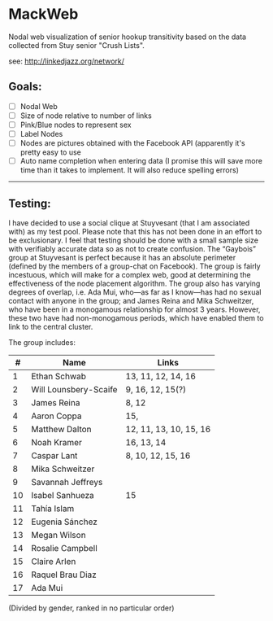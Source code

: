 MackWeb
=======

Nodal web visualization of senior hookup transitivity based on the data collected from Stuy senior "Crush Lists".

see: http://linkedjazz.org/network/

## Goals: 

- [ ] Nodal Web
- [ ] Size of node relative to number of links
- [ ] Pink/Blue nodes to represent sex
- [ ] Label Nodes
- [ ] Nodes are pictures obtained with the Facebook API (apparently it's pretty easy to use
- [ ] Auto name completion when entering data (I promise this will save more time than it takes to implement. It will also reduce spelling errors)

-------------------------------
## Testing:

I have decided to use a social clique at Stuyvesant (that I am associated with) as my test pool. Please note that this has not been done in an effort to be exclusionary. I feel that testing should be done with a small sample size with verifiably accurate data so as not to create confusion. The “Gaybois” group at Stuyvesant is perfect because it has an absolute perimeter (defined by the members of a group-chat on Facebook).  The group is fairly incestuous, which will make for a complex web, good at determining the effectiveness of the node placement algorithm. The group also has varying degrees of overlap, i.e. Ada Mui, who—as far as I know—has had no sexual contact with anyone in the group; and James Reina and Mika Schweitzer, who have been in a monogamous relationship for almost 3 years. However, these two have had non-monogamous periods, which have enabled them to link to the central cluster.
 
The group includes:

| # | Name | Links |
----|------|-------|
1  |Ethan Schwab | 13, 11, 12, 14, 16
2  |Will Lounsbery-Scaife | 9, 16, 12, 15(?)
3  |James Reina | 8, 12
4  |Aaron Coppa | 15, 
5  |Matthew Dalton| 12, 11, 13, 10, 15, 16
6  |Noah Kramer| 16, 13, 14
7  |Caspar Lant | 8, 10, 12, 15, 16
8  |Mika Schweitzer|
9  |Savannah Jeffreys|
10 |Isabel Sanhueza| 15
11 |Tahía Islam|
12 |Eugenia Sánchez|
13 |Megan Wilson|
14 |Rosalie Campbell|
15 |Claire Arlen|
16 |Raquel Brau Diaz|
17 |Ada Mui|
(Divided by gender, ranked in no particular order)

